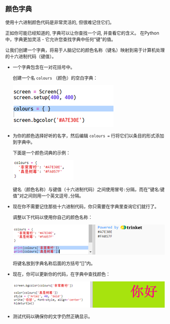 ## 颜色字典

使用十六进制颜色代码是非常灵活的, 但很难记住它们。

正如你可能已经知道的, 字典可以让你查找一个词, 并查看它的含义。 在Python中，字典更加灵活 - 它允许您查找字典中任何“键”的值。

让我们创建一个字典，将易于人脑记忆的颜色名称（键名）映射到易于计算机处理的十六进制代码（键值）。

+ 一个字典包含在一对花括号中。
    
    创建一个名 `colours` （颜色）的空白字典：
    
    ![截图](images/colourful-dict.png)

+ 为你的颜色选择好听的名字，然后编辑 `colours =` 行将它们以条目的形式添加到字典中。
    
    下面是一个颜色词典的示例：
    
    ![截图](images/colourful-colours.png)
    
    键名（颜色名称）与键值（十六进制代码）之间使用冒号`:`分隔，而在"键名:键值"对之间则用一个英文逗号`,`分隔。

+ 现在你不需要记住那些十六进制代码，你只需要在字典里查询它们就行了。
    
    调整以下代码以使用你自己的颜色名称：
    
    ![截图](images/colourful-entries.png)
    
    将键名放到字典名称后面的方括号“[]”内。

+ 现在，你可以更新你的代码，在字典中查找颜色：
    
    ![截图](images/colourful-use.png)

+ 测试代码以确保你的文字仍然正确显示。